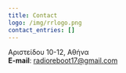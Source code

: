 ```yaml
---
title: Contact
logo: /img/rrlogo.png
contact_entries: []
---
```

Αριστείδου 10-12, Αθήνα\
**E-mail**: radioreboot17@gmail.com
